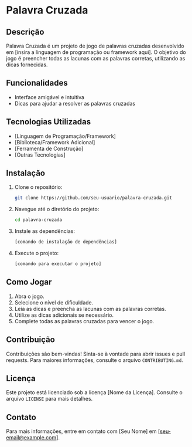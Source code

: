 # Palavra Cruzada

## Descrição
Palavra Cruzada é um projeto de jogo de palavras cruzadas desenvolvido em [insira a linguagem de programação ou framework aqui]. O objetivo do jogo é preencher todas as lacunas com as palavras corretas, utilizando as dicas fornecidas.

## Funcionalidades
- Interface amigável e intuitiva
- Dicas para ajudar a resolver as palavras cruzadas

## Tecnologias Utilizadas
- [Linguagem de Programação/Framework]
- [Biblioteca/Framework Adicional]
- [Ferramenta de Construção]
- [Outras Tecnologias]

## Instalação
1. Clone o repositório:
    ```bash
    git clone https://github.com/seu-usuario/palavra-cruzada.git
    ```
2. Navegue até o diretório do projeto:
    ```bash
    cd palavra-cruzada
    ```
3. Instale as dependências:
    ```bash
    [comando de instalação de dependências]
    ```
4. Execute o projeto:
    ```bash
    [comando para executar o projeto]
    ```

## Como Jogar
1. Abra o jogo.
2. Selecione o nível de dificuldade.
3. Leia as dicas e preencha as lacunas com as palavras corretas.
4. Utilize as dicas adicionais se necessário.
5. Complete todas as palavras cruzadas para vencer o jogo.

## Contribuição
Contribuições são bem-vindas! Sinta-se à vontade para abrir issues e pull requests. Para maiores informações, consulte o arquivo `CONTRIBUTING.md`.

## Licença
Este projeto está licenciado sob a licença [Nome da Licença]. Consulte o arquivo `LICENSE` para mais detalhes.

## Contato
Para mais informações, entre em contato com [Seu Nome] em [seu-email@example.com].
